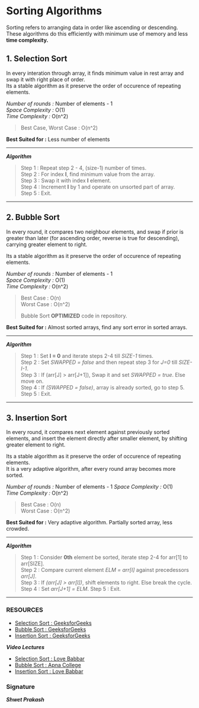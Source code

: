 # Sorting Algorithms
Sorting refers to arranging data in order like ascending or descending.  
These algorithms do this efficiently with minimum use of memory and less **time complexity.**

## 1. Selection Sort

In every interation through array, it finds minimum value in rest array and swap it with right place of order.  
Its a stable algorithm as it preserve the order of occurence of repeating elements.  


*Number of rounds :*   Number of elements - 1   
*Space Complexity :*    O(1)         
*Time Complexity :*     O(n^2)    
> Best Case, Worst Case : O(n^2)  

**Best Suited for :**  Less number of elements  

---
***Algorithm***  

> Step 1 : Repeat step 2 - 4, (size-1) number of times.  
> Step 2 : For index **I**, find minimum value from the array.  
> Step 3 : Swap it with index **I** element.   
> Step 4 : Increment **I** by 1 and operate on unsorted part of array.  
> Step 5 : Exit.  

---

## 2. Bubble Sort


In every round, it compares two neighbour elements, and swap if prior is greater than later (for ascending order, reverse is true for descending), carrying greater element to right.  
 
Its a stable algorithm as it preserve the order of occurence of repeating elements.  


*Number of rounds :*   Number of elements - 1   
*Space Complexity :*    O(1)     
*Time Complexity :*     O(n^2)  

> Best Case : O(n)  
> Worst Case : O(n^2)  
>
> Bubble Sort **OPTIMIZED** code in repository.

**Best Suited for :**  Almost sorted arrays, find any sort error in sorted arrays.

---
***Algorithm***  

> Step 1 : Set **I = 0**  and iterate steps 2-4 till *SIZE-1* times.  
> Step 2 : Set *SWAPPED = false* and then repeat step 3 for *J=0* till *SIZE-I-1*.  
> Step 3 : If (arr[J] > arr[J+1]), Swap it and set *SWAPPED = true*. Else move on.   
> Step 4 : If *(SWAPPED = false)*, array is already sorted, go to step 5.  
> Step 5 : Exit.  

---

## 3. Insertion Sort


In every round, it compares next element against previously sorted elements, and insert the element directly after smaller element, by shifting greater element to right.  
 
Its a stable algorithm as it preserve the order of occurence of repeating elements.  
It is a very adaptive algorithm, after every round array becomes more sorted.


*Number of rounds :*   Number of elements - 1 
*Space Complexity :*    O(1)         
*Time Complexity :*     O(n^2)    
> Best Case : O(n)  
> Worst Case : O(n^2)  

**Best Suited for :**  Very adaptive algorithm. Partially sorted array, less crowded.

---
***Algorithm***  

> Step 1 : Consider **0th** element be sorted, iterate  step 2-4 for arr[1] to arr[SIZE].  
> Step 2 : Compare current element *ELM = arr[I]* against precedessors *arr[J]*.  
> Step 3 : If *(arr[J] > arr[I])*, shift elements to right. Else break the cycle.   
> Step 4 : Set *arr[J+1] = ELM*. 
> Step 5 : Exit.  

---

### RESOURCES

- [Selection Sort : GeeksforGeeks](https://www.geeksforgeeks.org/selection-sort/)
- [Bubble Sort : GeeksforGeeks](https://www.geeksforgeeks.org/bubble-sort/)
- [Insertion Sort : GeeksforGeeks](https://www.geeksforgeeks.org/insertion-sort/)

***Video Lectures***

- [Selection Sort : Love Babbar](https://youtu.be/UdO2NeHB46c?t=576)
- [Bubble Sort : Apna College](https://youtu.be/xcPFUCh0jT0?t=8)
- [Insertion Sort : Love Babbar](https://youtu.be/7kIVfVY6Axk?t=981)

### Signature

***Shwet Prakash***
